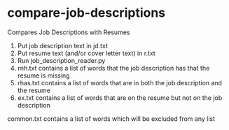 # compare-job-descriptions
 Compares Job Descriptions with Resumes

1.  Put job description text in jd.txt
2.  Put resume text (and/or cover letter text) in r.txt
3.  Run job_description_reader.py
4.  rnh.txt contains a list of words that the job description has
    that the resume is missing
5.  rhas.txt contains a list of words that are in both the job description
    and the resume
6.  ex.txt contains a list of words that are on the resume but not on
    the job description
	
common.txt contains a list of words which will be excluded from any list
